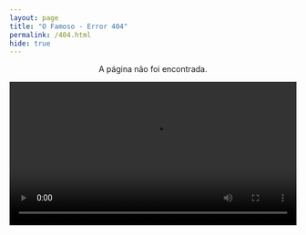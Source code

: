 ```yaml
---
layout: page
title: "O Famoso - Error 404"
permalink: /404.html
hide: true
---
```


<p style="text-align: center;">A página não foi encontrada.</p>

<video width="100%" controls autoplay>
  <source src="{{ site.baseurl }}/assets/videos/errou404.mp4" type="video/mp4">
Your browser does not support the video tag.
</video>
